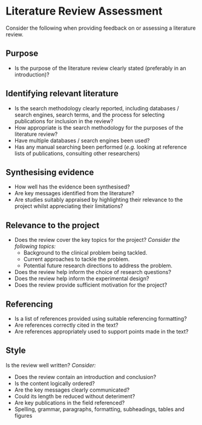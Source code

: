 # Literature Review Assessment

Consider the following when providing feedback on or assessing a literature review.

## Purpose
- Is the purpose of the literature review clearly stated (preferably in an introduction)?

## Identifying relevant literature
- Is the search methodology clearly reported, including databases / search engines, search terms, and the process for selecting publications for inclusion in the review?
- How appropriate is the search methodology for the purposes of the literature review?
- Have multiple databases / search engines been used?
- Has any manual searching been performed (_e.g._ looking at reference lists of publications, consulting other researchers)

## Synthesising evidence
- How well has the evidence been synthesised?
- Are key messages identified from the literature?
- Are studies suitably appraised by highlighting their relevance to the project whilst appreciating their limitations?

## Relevance to the project
- Does the review cover the key topics for the project? _Consider the following topics:_
   - Background to the clinical problem being tackled.
   - Current approaches to tackle the problem.
   - Potential future research directions to address the problem.
- Does the review help inform the choice of research questions?
- Does the review help inform the experimental design?
- Does the review provide sufficient motivation for the project?

## Referencing
- Is a list of references provided using suitable referencing formatting?
- Are references correctly cited in the text?
- Are references appropriately used to support points made in the text?

## Style
Is the review well written? _Consider:_
- Does the review contain an introduction and conclusion?
- Is the content logically ordered?
- Are the key messages clearly communicated?
- Could its length be reduced without deteriment?
- Are key publications in the field referenced?
- Spelling, grammar, paragraphs, formatting, subheadings, tables and figures